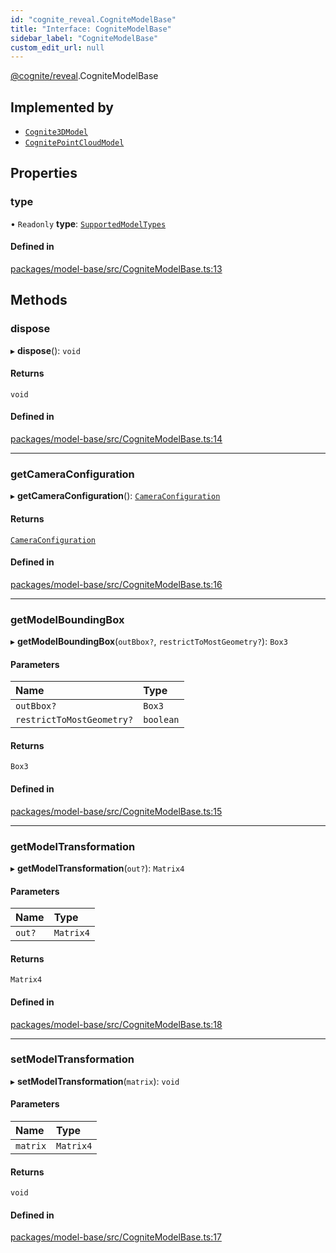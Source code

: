 ```yaml
---
id: "cognite_reveal.CogniteModelBase"
title: "Interface: CogniteModelBase"
sidebar_label: "CogniteModelBase"
custom_edit_url: null
---
```


[@cognite/reveal](../modules/cognite_reveal.md).CogniteModelBase

## Implemented by

- [`Cognite3DModel`](../classes/cognite_reveal.Cognite3DModel.md)
- [`CognitePointCloudModel`](../classes/cognite_reveal.CognitePointCloudModel.md)

## Properties

### type

• `Readonly` **type**: [`SupportedModelTypes`](../modules/cognite_reveal.md#supportedmodeltypes)

#### Defined in

[packages/model-base/src/CogniteModelBase.ts:13](https://github.com/cognitedata/reveal/blob/71be00fcc/viewer/packages/model-base/src/CogniteModelBase.ts#L13)

## Methods

### dispose

▸ **dispose**(): `void`

#### Returns

`void`

#### Defined in

[packages/model-base/src/CogniteModelBase.ts:14](https://github.com/cognitedata/reveal/blob/71be00fcc/viewer/packages/model-base/src/CogniteModelBase.ts#L14)

___

### getCameraConfiguration

▸ **getCameraConfiguration**(): [`CameraConfiguration`](../modules/cognite_reveal.md#cameraconfiguration)

#### Returns

[`CameraConfiguration`](../modules/cognite_reveal.md#cameraconfiguration)

#### Defined in

[packages/model-base/src/CogniteModelBase.ts:16](https://github.com/cognitedata/reveal/blob/71be00fcc/viewer/packages/model-base/src/CogniteModelBase.ts#L16)

___

### getModelBoundingBox

▸ **getModelBoundingBox**(`outBbox?`, `restrictToMostGeometry?`): `Box3`

#### Parameters

| Name | Type |
| :------ | :------ |
| `outBbox?` | `Box3` |
| `restrictToMostGeometry?` | `boolean` |

#### Returns

`Box3`

#### Defined in

[packages/model-base/src/CogniteModelBase.ts:15](https://github.com/cognitedata/reveal/blob/71be00fcc/viewer/packages/model-base/src/CogniteModelBase.ts#L15)

___

### getModelTransformation

▸ **getModelTransformation**(`out?`): `Matrix4`

#### Parameters

| Name | Type |
| :------ | :------ |
| `out?` | `Matrix4` |

#### Returns

`Matrix4`

#### Defined in

[packages/model-base/src/CogniteModelBase.ts:18](https://github.com/cognitedata/reveal/blob/71be00fcc/viewer/packages/model-base/src/CogniteModelBase.ts#L18)

___

### setModelTransformation

▸ **setModelTransformation**(`matrix`): `void`

#### Parameters

| Name | Type |
| :------ | :------ |
| `matrix` | `Matrix4` |

#### Returns

`void`

#### Defined in

[packages/model-base/src/CogniteModelBase.ts:17](https://github.com/cognitedata/reveal/blob/71be00fcc/viewer/packages/model-base/src/CogniteModelBase.ts#L17)
